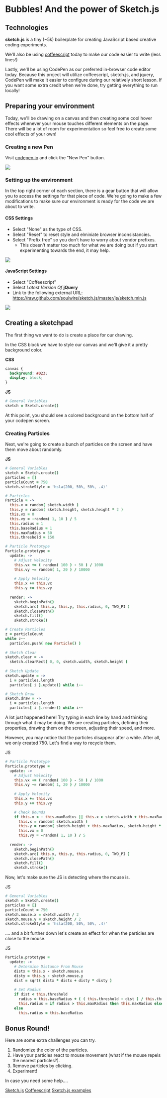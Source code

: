 # Bubbles! And the power of Sketch.js

## Technologies

**sketch.js** is a tiny (~5k) boilerplate for creating JavaScript based creative coding experiments.

We'll also be using [coffeescript](http://coffeescript.org/) today to make our code easier to write (less lines!)

Lastly, we'll be using CodePen as our preferred in-browser code editor today. Because this project will utilize coffeescript, sketch.js, and jquery, CodePen will make it easier to configure during our relatively short lesson. If you want some extra credit when we're done, try getting everything to run locally!


## Preparing your environment

Today, we'll be drawing on a canvas and then creating some cool hover effects whenever your mouse touches different elements on the page. There will be a lot of room for experimentation so feel free to create some cool effects of your own!

### Creating a new Pen

Visit [codepen.io](http://codepen.io/) and click the "New Pen" button.

![](http://i.imgur.com/0zk5K1C.png)

### Setting up the environment

In the top right corner of each section, there is a gear button that will allow you to access the settings for that piece of code. We're going to make a few modifications to make sure our environment is ready for the code we are about to write.


#### CSS Settings

- Select "None" as the type of CSS.
- Select "Reset" to reset style and elminiate browser inconsistancies.
- Select "Prefix free" so you don't have to worry about vendor prefixes.
  - This doesn't matter too much for what we are doing but if you start experimenting towards the end, it may help.

![](http://i.imgur.com/u065kVg.png)

#### JavaScript Settings

- Select "Coffeescript"
- Select *Latest Version Of* **jQuery**
- Link to the following external URL: https://raw.github.com/soulwire/sketch.js/master/js/sketch.min.js

![](http://i.imgur.com/HGXwgrQ.png)

## Creating a sketchpad

The first thing we want to do is create a place for our drawing.

In the CSS block we have to style our canvas and we'll give it a pretty background color.

**CSS**
```css
canvas {
  background: #023;
  display: block; 
}
``` 

**JS**
```coffeescript
# General Variables
sketch = Sketch.create()
```

At this point, you should see a colored background on the bottom half of your codepen screen.

### Creating Particles

Next, we're going to create a bunch of particles on the screen and have them move about randomly.

**JS**

```coffeescript
# General Variables
sketch = Sketch.create()
particles = []
particleCount = 750
sketch.strokeStyle = 'hsla(200, 50%, 50%, .4)'
```

```coffeescript
# Particles
Particle = ->
  this.x = random( sketch.width ) 
  this.y = random( sketch.height, sketch.height * 2 )
  this.vx = 0
  this.vy = -random( 1, 10 ) / 5
  this.radius = 1
  this.baseRadius = 1
  this.maxRadius = 50  
  this.threshold = 150 
```

```coffeescript
# Particle Prototype
Particle.prototype =
  update: ->
    # Adjust Velocity
    this.vx += ( random( 100 ) - 50 ) / 1000
    this.vy -= random( 1, 20 ) / 10000
      
    # Apply Velocity
    this.x += this.vx
    this.y += this.vy
    
  render: ->
    sketch.beginPath()
    sketch.arc( this.x, this.y, this.radius, 0, TWO_PI )
    sketch.closePath()
    sketch.fill()
    sketch.stroke()
```

```coffeescript
# Create Particles
z = particleCount
while z--
  particles.push( new Particle() )
  
# Sketch Clear
sketch.clear = ->
  sketch.clearRect( 0, 0, sketch.width, sketch.height )
  
# Sketch Update
sketch.update = ->
  i = particles.length
  particles[ i ].update() while i--

# Sketch Draw
sketch.draw = ->  
  i = particles.length
  particles[ i ].render() while i--
```

A lot just happened here! Try typing in each line by hand and thinking through what it may be doing. We are creating particles, defining their properties, drawing them on the screen, adjusting their speed, and more.

However, you may notice that the particles disappear after a while. After all, we only created 750. Let's find a way to recycle them.

JS
```coffeescript
# Particle Prototype
Particle.prototype =
  update: ->
    # Adjust Velocity
    this.vx += ( random( 100 ) - 50 ) / 1000
    this.vy -= random( 1, 20 ) / 10000
      
    # Apply Velocity
    this.x += this.vx
    this.y += this.vy

    # Check Bounds   
    if this.x < - this.maxRadius || this.x > sketch.width + this.maxRadius || this.y < - this.maxRadius
      this.x = random( sketch.width )      
      this.y = random( sketch.height + this.maxRadius, sketch.height * 2 )
      this.vx = 0
      this.vy = -random( 1, 10 ) / 5
    
  render: ->
    sketch.beginPath()
    sketch.arc( this.x, this.y, this.radius, 0, TWO_PI )
    sketch.closePath()
    sketch.fill()
    sketch.stroke()
```

Now, let's make sure the JS is detecting where the mouse is.

JS
```coffeescript
# General Variables
sketch = Sketch.create()
particles = []
particleCount = 750
sketch.mouse.x = sketch.width / 2
sketch.mouse.y = sketch.height / 2
sketch.strokeStyle = 'hsla(200, 50%, 50%, .4)'
```

.... and a bit further down let's create an effect  for when the particles are close to the mouse.

JS
```coffeescript
Particle.prototype =
  update: ->
    # Determine Distance From Mouse
    distx = this.x - sketch.mouse.x
    disty = this.y - sketch.mouse.y
    dist = sqrt( distx * distx + disty * disty )
    
    # Set Radius
    if dist < this.threshold
      radius = this.baseRadius + ( ( this.threshold - dist ) / this.threshold ) * this.maxRadius
      this.radius = if radius > this.maxRadius then this.maxRadius else radius
    else
      this.radius = this.baseRadius
```


## Bonus Round!

Here are some extra challenges you can try.

1. Randomize the color of the particles.
2. Have your particles react to mouse movement (what if the mouse repels the nearest particles?).
3. Remove particles by clicking. 
4. Experiment!

In case you need some help....

[Sketch.js](http://intridea.github.com/sketch.js/)
[Coffeescript](http://coffeescript.org/)
[Sketch.js examples](http://soulwire.github.com/sketch.js/)






